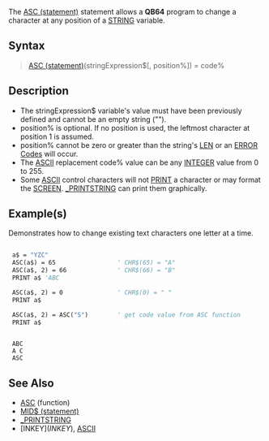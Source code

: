 The [ASC (statement)](ASC-(statement)) statement allows a **QB64** program to change a character at any position of a [STRING](STRING) variable.

## Syntax
 
>  [ASC (statement)](ASC-(statement))(stringExpression$[, position%]) = code%

## Description

* The stringExpression$ variable's value must have been previously defined and cannot be an empty string ("").
* position% is optional. If no position is used, the leftmost character at position 1 is assumed.
* position% cannot be zero or greater than the string's [LEN](LEN) or an [ERROR Codes](ERROR-Codes) will occur.
* The [ASCII](ASCII) replacement code% value can be any [INTEGER](INTEGER) value from 0 to 255.
* Some [ASCII](ASCII) control characters will not [PRINT](PRINT) a character or may format the [SCREEN](SCREEN). [_PRINTSTRING](_PRINTSTRING) can print them graphically.

## Example(s)

Demonstrates how to change existing text characters one letter at a time.

```vb

 a$ = "YZC"
 ASC(a$) = 65                 ' CHR$(65) = "A"
 ASC(a$, 2) = 66              ' CHR$(66) = "B"
 PRINT a$ 'ABC

 ASC(a$, 2) = 0               ' CHR$(0) = " " 
 PRINT a$

 ASC(a$, 2) = ASC("S")        ' get code value from ASC function
 PRINT a$

```

```text

 ABC
 A C
 ASC

```

## See Also

* [ASC](ASC) (function)
* [MID$ (statement)](MID$-(statement))
* [_PRINTSTRING](_PRINTSTRING)
* [INKEY$](INKEY$), [ASCII](ASCII)
